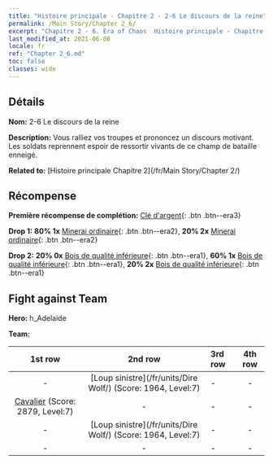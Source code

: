 ```yaml
---
title: "Histoire principale - Chapitre 2 - 2-6 Le discours de la reine"
permalink: /Main Story/Chapter 2_6/
excerpt: "Chapitre 2 - 6. Era of Chaos  Histoire principale - Chapitre 2_6. 2-6 Le discours de la reine"
last_modified_at: 2021-06-08
locale: fr
ref: "Chapter 2_6.md"
toc: false
classes: wide
---
```


## Détails

 **Nom:** 2-6 Le discours de la reine

 **Description:** Vous ralliez vos troupes et prononcez un discours motivant. Les soldats reprennent espoir de ressortir vivants de ce champ de bataille enneigé.

 **Related to:** [Histoire principale Chapitre 2](/fr/Main Story/Chapter 2/)

## Récompense

 **Première récompense de complétion:** [Clé d'argent](/ItemsFR/con_693/){: .btn .btn--era3}

 **Drop 1:** **80% 1x** [Minerai ordinaire](/ItemsFR/mat_6/){: .btn .btn--era2}, **20% 2x** [Minerai ordinaire](/ItemsFR/mat_6/){: .btn .btn--era2}

 **Drop 2:** **20% 0x** [Bois de qualité inférieure](/ItemsFR/mat_1/){: .btn .btn--era1}, **60% 1x** [Bois de qualité inférieure](/ItemsFR/mat_1/){: .btn .btn--era1}, **20% 2x** [Bois de qualité inférieure](/ItemsFR/mat_1/){: .btn .btn--era1}


## Fight against Team
 **Hero:** h_Adelaide

 **Team:**


  | 1st row | 2nd row | 3rd row | 4th row |
  |:----:|:----:|:----|:----:|
  | - | [Loup sinistre](/fr/units/Dire Wolf/) (Score: 1964, Level:7)  | - | - |
  | [Cavalier](/fr/units/Cavalier/) (Score: 2879, Level:7)  | - | - | - |
  | - | [Loup sinistre](/fr/units/Dire Wolf/) (Score: 1964, Level:7)  | - | - |
  | - | - | - | - |


